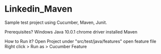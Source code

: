 # Linkedin_Maven

Sample test project using Cucumber, Maven, Junit.

Prerequisites?
Windows
Java 10.0.1
chrome driver installed
Maven

How to Run it?
Open Project
under "src/test/java/features"
open feature file
Right click > Run as > Cucumber Feature
